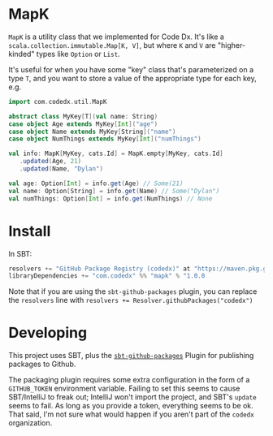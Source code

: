 # MapK

`MapK` is a utility class that we implemented for Code Dx. It's like a `scala.collection.immutable.Map[K, V]`, but where `K` and `V` are "higher-kinded" types like `Option` or `List`.

It's useful for when you have some "key" class that's parameterized on a type `T`, and you want to store a value of the appropriate type for each key, e.g.

```scala
import com.codedx.util.MapK

abstract class MyKey[T](val name: String)
case object Age extends MyKey[Int]("age")
case object Name extends MyKey[String]("name")
case object NumThings extends MyKey[Int]("numThings")

val info: MapK[MyKey, cats.Id] = MapK.empty[MyKey, cats.Id]
   .updated(Age, 21)
   .updated(Name, "Dylan")

val age: Option[Int] = info.get(Age) // Some(21)
val name: Option[String] = info.get(Name) // Some("Dylan")
val numThings: Option[Int] = info.get(NumThings) // None
```

# Install

In SBT:

```scala
resolvers += "GitHub Package Registry (codedx)" at "https://maven.pkg.github.com/codedx/_"
libraryDependencies += "com.codedx" %% "mapk" % "1.0.0
```

Note that if you are using the `sbt-github-packages` plugin, you can replace the `resolvers` line with
`resolvers += Resolver.githubPackages("codedx")`

# Developing

This project uses SBT, plus the [`sbt-github-packages`](https://github.com/djspiewak/sbt-github-packages) Plugin for publishing packages to Github.

The packaging plugin requires some extra configuration in the form of a `GITHUB_TOKEN` environment variable.
Failing to set this seems to cause SBT/IntelliJ to freak out; IntelliJ won't import the project, and SBT's `update` seems to fail.
As long as you provide a token, everything seems to be ok. 
That said, I'm not sure what would happen if you aren't part of the `codedx` organization.